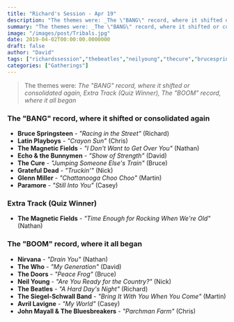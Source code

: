 ```yaml
---
title: "Richard's Session - Apr 19"
description: "The themes were: _The \"BANG\" record, where it shifted or consolidated again, Extra Track (Quiz Winner), The \"BOOM\" record, where it all began_"
summary: "The themes were: _The \"BANG\" record, where it shifted or consolidated again, Extra Track (Quiz Winner), The \"BOOM\" record, where it all began_"
image: "/images/post/Tribals.jpg"
date: 2019-04-02T00:00:00.0000000
draft: false
author: "David"
tags: ["richardssession","thebeatles","neilyoung","thecure","brucespringsteen","thewho","gratefuldead","themagneticfields","echoandthebunnymen","nirvana","thedoors","paramore","johnmayall","glennmiller","avrillavigne","latinplayboys","thesiegel‐schwallband"]
categories: ["Gatherings"]
---
```

> The themes were: _The "BANG" record, where it shifted or consolidated again, Extra Track (Quiz Winner), The "BOOM" record, where it all began_
### The "BANG" record, where it shifted or consolidated again
- **Bruce Springsteen** - _"Racing in the Street"_ (Richard)
- **Latin Playboys** - _"Crayon Sun"_ (Chris)
- **The Magnetic Fields** - _"I Don't Want to Get Over You"_ (Nathan)
- **Echo & the Bunnymen** - _"Show of Strength"_ (David)
- **The Cure** - _"Jumping Someone Else's Train"_ (Bruce)
- **Grateful Dead** - _"Truckin'"_ (Nick)
- **Glenn Miller** - _"Chattanooga Choo Choo"_ (Martin)
- **Paramore** - _"Still Into You"_ (Casey)
### Extra Track (Quiz Winner)
- **The Magnetic Fields** - _"Time Enough for Rocking When We're Old"_ (Nathan)
### The "BOOM" record, where it all began
- **Nirvana** - _"Drain You"_ (Nathan)
- **The Who** - _"My Generation"_ (David)
- **The Doors** - _"Peace Frog"_ (Bruce)
- **Neil Young** - _"Are You Ready for the Country?"_ (Nick)
- **The Beatles** - _"A Hard Day's Night"_ (Richard)
- **The Siegel‐Schwall Band** - _"Bring It With You When You Come"_ (Martin)
- **Avril Lavigne** - _"My World"_ (Casey)
- **John Mayall & The Bluesbreakers** - _"Parchman Farm"_ (Chris)
